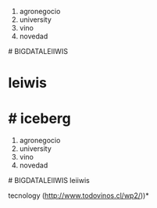 <ol>
<li>agronegocio</li>
<li>university</li>
<li>vino</li>
<li>novedad</li>
</ol>
# BIGDATALEIIWIS

# leiwis
# # iceberg
<ol>
<li>agronegocio</li>
<li>university</li>
<li>vino</li>
<li>novedad</li>
</ol>
# BIGDATALEIIWIS
leiiwis



tecnology (http://www.todovinos.cl/wp2/))*
